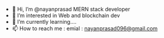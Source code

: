 - 👋 Hi, I’m @nayanprasad MERN stack developer
- 👀 I’m interested in Web and blockchain dev
- 🌱 I’m currently learning....
- 📫 How to reach me : emial : nayanprasad096@gmail.com

<!---
nayanprasad/nayanprasad is a ✨ special ✨ repository because its `README.md` (this file) appears on your GitHub profile.
You can click the Preview link to take a look at your changes.
--->
